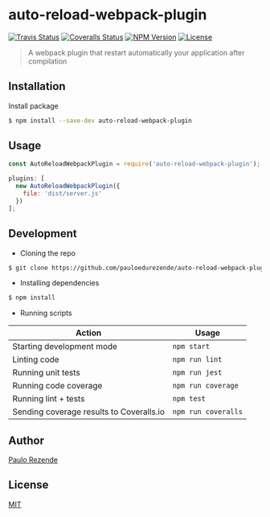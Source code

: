 # auto-reload-webpack-plugin

[![Travis Status][travis-badge]][travis-url]
[![Coveralls Status][coveralls-badge]][coveralls-url]
[![NPM Version][npm-badge]][npm-url]
[![License][license-badge]][license-url]

> A webpack plugin that restart automatically your application after compilation

## Installation

Install package

```bash
$ npm install --save-dev auto-reload-webpack-plugin
```

## Usage

```js
const AutoReloadWebpackPlugin = require('auto-reload-webpack-plugin');

plugins: [
  new AutoReloadWebpackPlugin({
    file: 'dist/server.js'
  })
];
```

## Development

- Cloning the repo

```bash
$ git clone https://github.com/pauloedurezende/auto-reload-webpack-plugin.git
```

- Installing dependencies

```bash
$ npm install
```

- Running scripts

| Action                                   | Usage               |
| ---------------------------------------- | ------------------- |
| Starting development mode                | `npm start`         |
| Linting code                             | `npm run lint`      |
| Running unit tests                       | `npm run jest`      |
| Running code coverage                    | `npm run coverage`  |
| Running lint + tests                     | `npm test`          |
| Sending coverage results to Coveralls.io | `npm run coveralls` |

## Author

[Paulo Rezende](https://twitter.com/pauloedurezende)

## License

[MIT](https://github.com/pauloedurezende/auto-reload-webpack-plugin/blob/master/LICENSE)

[travis-badge]: https://travis-ci.org/pauloedurezende/auto-reload-webpack-plugin.svg?branch=master
[travis-url]: https://travis-ci.org/pauloedurezende/auto-reload-webpack-plugin
[coveralls-badge]: https://coveralls.io/repos/github/pauloedurezende/auto-reload-webpack-plugin/badge.svg?branch=master
[coveralls-url]: https://coveralls.io/github/pauloedurezende/auto-reload-webpack-plugin?branch=master
[npm-badge]: https://img.shields.io/npm/v/auto-reload-webpack-plugin.svg
[npm-url]: https://www.npmjs.com/package/auto-reload-webpack-plugin
[license-badge]: https://img.shields.io/github/license/pauloedurezende/auto-reload-webpack-plugin.svg
[license-url]: https://opensource.org/licenses/MIT
